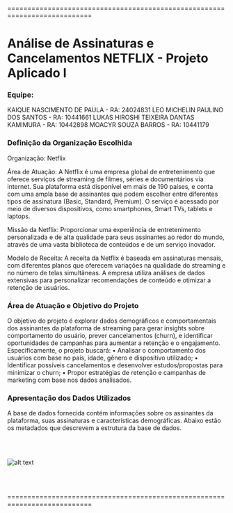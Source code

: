 ===========================================================================
# Análise de Assinaturas e Cancelamentos NETFLIX - Projeto Aplicado I

### Equipe: 
KAIQUE NASCIMENTO DE PAULA - RA: 24024831
LEO MICHELIN PAULINO DOS SANTOS - RA: 10441661
LUKAS HIROSHI TEIXEIRA DANTAS KAMIMURA - RA: 10442898
MOACYR SOUZA BARROS - RA: 10441179

### Definição da Organização Escolhida
Organização: Netflix

Área de Atuação: A Netflix é uma empresa global de entretenimento que oferece serviços de streaming de filmes, séries e documentários via internet. Sua plataforma está disponível em mais de 190 países, e conta com uma ampla base de assinantes que podem escolher entre diferentes tipos de assinatura (Basic, Standard, Premium). O serviço é acessado por meio de diversos dispositivos, como smartphones, Smart TVs, tablets e laptops.

Missão da Netflix: Proporcionar uma experiência de entretenimento personalizada e de alta qualidade para seus assinantes ao redor do mundo, através de uma vasta biblioteca de conteúdos e de um serviço inovador.

Modelo de Receita: A receita da Netflix é baseada em assinaturas mensais, com diferentes planos que oferecem variações na qualidade do streaming e no número de telas simultâneas. A empresa utiliza análises de dados extensivas para personalizar recomendações de conteúdo e otimizar a retenção de usuários.

### Área de Atuação e Objetivo do Projeto
O objetivo do projeto é explorar dados demográficos e comportamentais dos assinantes da plataforma de streaming para gerar insights sobre comportamento do usuário, prever cancelamentos (churn), e identificar oportunidades de campanhas para aumentar a retenção e o engajamento.
Especificamente, o projeto buscará: 
• Analisar o comportamento dos usuários com base no país, idade, gênero e dispositivo utilizado; 
• Identificar possíveis cancelamentos e desenvolver estudos/propostas para minimizar o churn; 
• Propor estratégias de retenção e campanhas de marketing com base nos dados analisados.

### Apresentação dos Dados Utilizados
A base de dados fornecida contém informações sobre os assinantes da plataforma, suas assinaturas e características demográficas. Abaixo estão os metadados que descrevem a estrutura da base de dados.

<br/><br/>

![alt text](https://github.com/shahriar-rahman/Exploratory-Analysis-of-Netflix-Userbase/blob/main/img/netflix%20(3_Cropped).jpg)

<br/><br/>

===========================================================================
